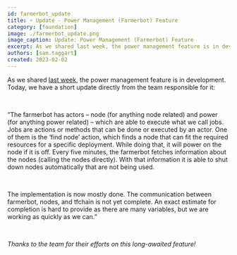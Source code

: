 ```yaml
---
id: farmerbot_update
title: ⚡️ Update - Power Management (Farmerbot) Feature 
category: [foundation]
image: ./farmerbot_update.png
image_caption: Update: Power Management (Farmerbot) Feature
excerpt: As we shared last week, the power management feature is in development. Today, we have a short update directly from the team responsible for it.
authors: [sam.taggart]
created: 2023-02-02
---
```


As we shared [last week](https://forum.threefold.io/t/tfgrid-power-management-feature-for-3-8-1/3721), the power management feature is in development. Today, we have a short update directly from the team responsible for it:

<br/>

“The farmerbot has actors – node (for anything node related) and power (for anything power related) – which are able to execute what we call jobs. Jobs are actions or methods that can be done or executed by an actor. One of them is the ‘find node’ action, which finds a node that can fit the required resources for a specific deployment. While doing that, it will power on the node if it is off. Every five minutes, the farmerbot fetches information about the nodes (calling the nodes directly). With that information it is able to shut down nodes automatically that are not being used.

<br/>

The implementation is now mostly done. The communication between farmerbot, nodes, and tfchain is not yet complete. An exact estimate for completion is hard to provide as there are many variables, but we are working as quickly as we can.”

<br/>

*Thanks to the team for their efforts on this long-awaited feature!*
